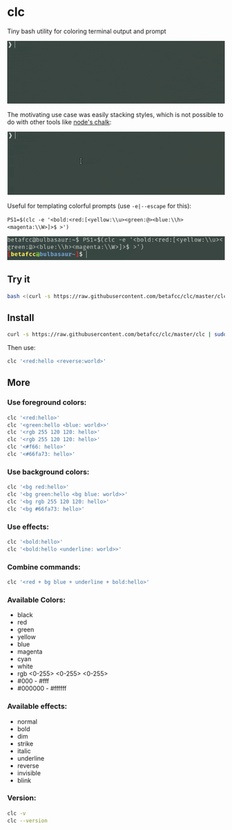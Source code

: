 # clc
Tiny bash utility for  coloring terminal output and prompt

![](./examples/usage.gif)

The motivating use case was easily stacking styles, which is not possible to do with other tools like [node's chalk](https://github.com/chalk/chalk-cli):

![](./examples/stacking.gif)

Useful for templating colorful prompts (use `-e|--escape` for this):

`PS1=$(clc -e '<bold:<red:[<yellow:\\u><green:@><blue:\\h><magenta:\\W>]>$ >')`

![](./examples/prompt.png)

## Try it

```bash
bash <(curl -s https://raw.githubusercontent.com/betafcc/clc/master/clc) '<red:hello <reverse:world>'
```

## Install

```bash
curl -s https://raw.githubusercontent.com/betafcc/clc/master/clc | sudo tee /usr/local/bin/clc > /dev/null && sudo chmod +x /usr/local/bin/clc
```

Then use:

```bash
clc '<red:hello <reverse:world>'
```

## More


### Use foreground colors:

```bash
clc '<red:hello>'
clc '<green:hello <blue: world>>'
clc '<rgb 255 120 120: hello>'
clc '<rgb 255 120 120: hello>'
clc '<#f66: hello>'
clc '<#66fa73: hello>'
```

### Use background colors:

```bash
clc '<bg red:hello>'
clc '<bg green:hello <bg blue: world>>'
clc '<bg rgb 255 120 120: hello>'
clc '<bg #66fa73: hello>'
```

### Use effects:

```bash
clc '<bold:hello>'
clc '<bold:hello <underline: world>>'
```

### Combine commands:

```bash
clc '<red + bg blue + underline + bold:hello>'
```

### Available Colors:
- black
- red
- green
- yellow
- blue
- magenta
- cyan
- white
- rgb <0-255> <0-255> <0-255>
- #000 - #fff
- #000000 - #ffffff

### Available effects:
- normal
- bold
- dim
- strike
- italic
- underline
- reverse
- invisible
- blink

### Version:

```bash
clc -v
clc --version
```
